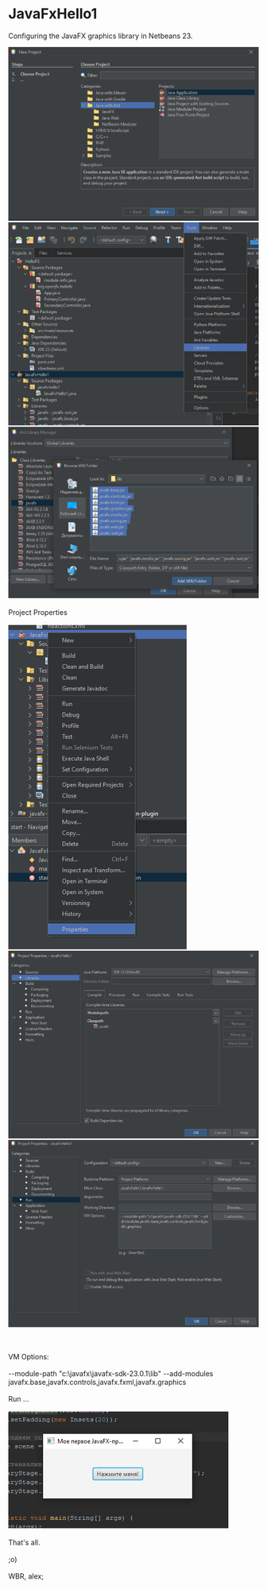 # JavaFxHello1
Configuring the JavaFX graphics library in Netbeans 23.


![Create New Project](https://github.com/tnsr1/JavaFxHello1/blob/main/images/NewProject.png)
![Configre Libraries](https://github.com/tnsr1/JavaFxHello1/blob/main/images/ToolLibraries.png)
![Configre Libraries](https://github.com/tnsr1/JavaFxHello1/blob/main/images/ToolLibrariesAdd.png)
<br><br>
Project Properties
<br><br>
![Open Project Properties](https://github.com/tnsr1/JavaFxHello1/blob/main/images/ProjectProperties.png)
![Add Project Libraries](https://github.com/tnsr1/JavaFxHello1/blob/main/images/ProjectLibraries.png)
![Add VM Options](https://github.com/tnsr1/JavaFxHello1/blob/main/images/RunLibraries.png)

<br><br>
VM Options:
<br><br>
--module-path "c:\javafx\javafx-sdk-23.0.1\lib" --add-modules javafx.base,javafx.controls,javafx.fxml,javafx.graphics
<br><br>
Run ...
<br><br>
![Run](https://github.com/tnsr1/JavaFxHello1/blob/main/images/Launch.png)
<br><br>
That's all.
<br><br>
;o)
<br><br>
WBR, alex;
